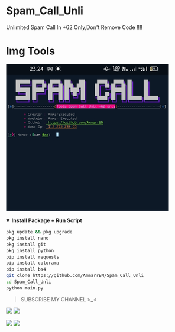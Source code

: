 # Spam_Call_Unli
Unlimited Spam Call In +62 Only,Don't Remove Code !!!!

# Img Tools
<img src="https://github.com/AmmarrBN/Spam_Call_Unli/blob/main/IMG_20220604_232503.jpg" width="440" title="Menu" alt="Menu">
</p>

<details open>
  <summary><strong> Install Package + Run Script </strong></summary>

  ```bash
  pkg update && pkg upgrade
  pkg install nano
  pkg install git
  pkg install python
  pip install requests
  pip install colorama
  pip install bs4
  git clone https://github.com/AmmarrBN/Spam_Call_Unli
  cd Spam_Call_Unli
  python main.py
  ```
  </details>

> SUBSCRIBE MY CHANNEL >_<

[![](https://img.shields.io/static/v1?logo=youtube&label=subscribe&message=Ammar%20Executed&color=green)](https://youtube.com/channel/UCFeZ5BGt8lbOZwIj2MNOlIQ)
[![](https://img.shields.io/static/v1?logo=youtube&label=subscribe&message=Ammar%20Executed&color=green)](https://youtube.com/channel/UCFeZ5BGt8lbOZwIj2MNOlIQ)


[![](https://img.shields.io/static/v1?logo=youtube&label=subscribe&message=Lord%20Ganz&color=green)](https://youtube.com/channel/UCFeZ5BGt8lbOZwIj2MNOlIQ)
[![](https://img.shields.io/static/v1?logo=youtube&label=subscribe&message=Lord%20Ganz&color=green)](https://youtube.com/channel/UCFeZ5BGt8lbOZwIj2MNOlIQ)
